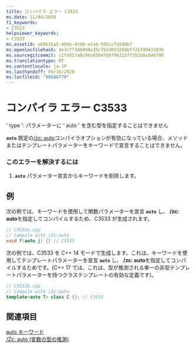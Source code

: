 ```yaml
---
title: コンパイラ エラー C3533
ms.date: 11/04/2016
f1_keywords:
- C3533
helpviewer_keywords:
- C3533
ms.assetid: a68b1ba5-466e-4190-a1a4-505ccfe548b7
ms.openlocfilehash: 4e3c773d0498a35c7b5d053268bff26f9943103b
ms.sourcegitcommit: c1fd917a8c06c6504f66f66315ff352d0c046700
ms.translationtype: MT
ms.contentlocale: ja-JP
ms.lasthandoff: 09/16/2020
ms.locfileid: "90686770"
---
```

# <a name="compiler-error-c3533"></a>コンパイラ エラー C3533

' type ': パラメーターに ' auto ' を含む型を指定することはできません

**`auto`** 既定の[/zc: auto](../../build/reference/zc-auto-deduce-variable-type.md)コンパイラオプションが有効になっている場合、メソッドまたはテンプレートパラメーターをキーワードで宣言することはできません。

### <a name="to-correct-this-error"></a>このエラーを解決するには

1. **`auto`** パラメーター宣言からキーワードを削除します。

## <a name="examples"></a>例

次の例では、キーワードを使用して関数パラメーターを宣言 **`auto`** し、 **/zc: auto**を指定してコンパイルするため、C3533 が生成されます。

```cpp
// C3533a.cpp
// Compile with /Zc:auto
void f(auto j) {} // C3533
```

次の例では、C3533 を C++ 14 モードで生成します。これは、キーワードを使用してテンプレートパラメーターを宣言 **`auto`** し、 **/zc: auto**を指定してコンパイルするためです。(C++ 17 では、これは、型が推測される単一の非型テンプレートパラメーターを持つクラステンプレートの有効な定義です)。

```cpp
// C3533b.cpp
// Compile with /Zc:auto
template<auto T> class C {}; // C3533
```

## <a name="see-also"></a>関連項目

[auto キーワード](../../cpp/auto-keyword.md)<br/>
[/Zc: auto (変数の型の推測)](../../build/reference/zc-auto-deduce-variable-type.md)
